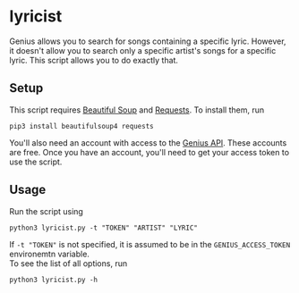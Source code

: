 # lyricist

Genius allows you to search for songs containing a specific lyric. However, it doesn't allow you to search
only a specific artist's songs for a specific lyric. This script allows you to do exactly that.

## Setup

This script requires [Beautiful Soup](https://www.crummy.com/software/BeautifulSoup/) and
[Requests](https://requests.readthedocs.io/en/latest/). To install them, run
```
pip3 install beautifulsoup4 requests
```
You'll also need an account with access to the [Genius API](https://genius.com/signup_or_login).
These accounts are free. Once you have an account, you'll need to get your access token to use
the script.

## Usage

Run the script using
```
python3 lyricist.py -t "TOKEN" "ARTIST" "LYRIC"
```

If `-t "TOKEN"` is not specified, it is assumed to be in the `GENIUS_ACCESS_TOKEN` environemtn variable.  
To see the list of all options, run
```
python3 lyricist.py -h
```
